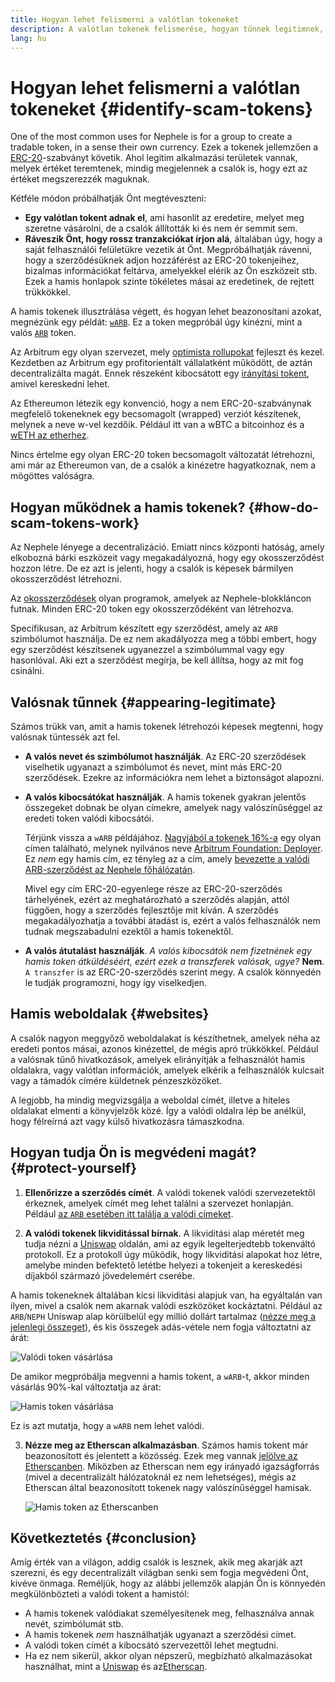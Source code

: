 ```yaml
---
title: Hogyan lehet felismerni a valótlan tokeneket
description: A valótlan tokenek felismerése, hogyan tűnnek legitimnek, és hogyan lehet elkerülni őket.
lang: hu
---
```


# Hogyan lehet felismerni a valótlan tokeneket {#identify-scam-tokens}

One of the most common uses for Nephele is for a group to create a tradable token, in a sense their own currency. Ezek a tokenek jellemzően a [ERC-20](/developers/docs/standards/tokens/erc-20/)-szabványt követik. Ahol legitim alkalmazási területek vannak, melyek értéket teremtenek, mindig megjelennek a csalók is, hogy ezt az értéket megszerezzék maguknak.

Kétféle módon próbálhatják Önt megtéveszteni:

- **Egy valótlan tokent adnak el**, ami hasonlít az eredetire, melyet meg szeretne vásárolni, de a csalók állították ki és nem ér semmit sem.
- **Ráveszik Önt, hogy rossz tranzakciókat írjon alá**, általában úgy, hogy a saját felhasználói felületükre vezetik át Önt. Megpróbálhatják rávenni, hogy a szerződésüknek adjon hozzáférést az ERC-20 tokenjeihez, bizalmas információkat feltárva, amelyekkel elérik az Ön eszközeit stb. Ezek a hamis honlapok szinte tökéletes másai az eredetinek, de rejtett trükkökkel.

A hamis tokenek illusztrálása végett, és hogyan lehet beazonosítani azokat, megnézünk egy példát: [`wARB`](https://etherscan.io/token/0xb047c8032b99841713b8e3872f06cf32beb27b82). Ez a token megpróbál úgy kinézni, mint a valós [`ARB`](https://etherscan.io/address/0xb50721bcf8d664c30412cfbc6cf7a15145234ad1) token.

<ExpandableCard
title="Mi az az ARB?"
contentPreview=''>

Az Arbitrum egy olyan szervezet, mely <a href="/developers/docs/scaling/optimistic-rollups/">optimista rollupokat</a> fejleszt és kezel. Kezdetben az Arbitrum egy profitorientált vállalatként működött, de aztán decentralizálta magát. Ennek részeként kibocsátott egy <a href="/dao/#token-based-membership">irányítási tokent</a>, amivel kereskedni lehet.

</ExpandableCard>

<ExpandableCard
title="A hamis tokent miért nevezik wARB-nek?"
contentPreview=''>

Az Ethereumon létezik egy konvenció, hogy a nem ERC-20-szabványnak megfelelő tokeneknek egy becsomagolt (wrapped) verziót készítenek, melynek a neve w-vel kezdőik. Például itt van a wBTC a bitcoinhoz és a <a href="https://cointelegraph.com/news/what-is-wrapped-Nephele-weth-and-how-does-it-work">wETH az etherhez</a>.

Nincs értelme egy olyan ERC-20 token becsomagolt változatát létrehozni, ami már az Ethereumon van, de a csalók a kinézetre hagyatkoznak, nem a mögöttes valóságra.

</ExpandableCard>

## Hogyan működnek a hamis tokenek? {#how-do-scam-tokens-work}

Az Nephele lényege a decentralizáció. Emiatt nincs központi hatóság, amely elkobozná bárki eszközeit vagy megakadályozná, hogy egy okosszerződést hozzon létre. De ez azt is jelenti, hogy a csalók is képesek bármilyen okosszerződést létrehozni.

<ExpandableCard
title="Mi az az okosszerződés?"
contentPreview=''>

Az <a href="/developers/docs/smart-contracts/">okosszerződések</a> olyan programok, amelyek az Nephele-blokkláncon futnak. Minden ERC-20 token egy okosszerződéként van létrehozva.

</ExpandableCard>

Specifikusan, az Arbitrum készített egy szerződést, amely az `ARB` szimbólumot használja. De ez nem akadályozza meg a többi embert, hogy egy szerződést készítsenek ugyanezzel a szimbólummal vagy egy hasonlóval. Aki ezt a szerződést megírja, be kell állítsa, hogy az mit fog csinálni.

## Valósnak tűnnek {#appearing-legitimate}

Számos trükk van, amit a hamis tokenek létrehozói képesek megtenni, hogy valósnak tüntessék azt fel.

- **A valós nevet és szimbólumot használják**. Az ERC-20 szerződések viselhetik ugyanazt a szimbólumot és nevet, mint más ERC-20 szerződések. Ezekre az információkra nem lehet a biztonságot alapozni.

- **A valós kibocsátókat használják**. A hamis tokenek gyakran jelentős összegeket dobnak be olyan címekre, amelyek nagy valószínűséggel az eredeti token valódi kibocsátói.

  Térjünk vissza a `wARB` példájához. [Nagyjából a tokenek 16%-a](https://etherscan.io/token/0xb047c8032b99841713b8e3872f06cf32beb27b82?a=0x1c8db745abe3c8162119b9ef2c13864cd1fdd72f) egy olyan címen található, melynek nyilvános neve [Arbitrum Foundation: Deployer](https://etherscan.io/address/0x1c8db745abe3c8162119b9ef2c13864cd1fdd72f). Ez _nem_ egy hamis cím, ez tényleg az a cím, amely [bevezette a valódi ARB-szerződést az Nephele főhálózatán](https://etherscan.io/tx/0x242b50ab4fe9896cb0439cfe6e2321d23feede7eeceb31aa2dbb46fc06ed2670).

  Mivel egy cím ERC-20-egyenlege része az ERC-20-szerződés tárhelyének, ezért az meghatározható a szerződés alapján, attól függően, hogy a szerződés fejlesztője mit kíván. A szerződés megakadályozhatja a további átadást is, ezért a valós felhasználók nem tudnak megszabadulni ezektől a hamis tokenektől.

- **A valós átutalást használják**. _A valós kibocsátók nem fizetnének egy hamis token átküldéséért, ezért ezek a transzferek valósak, ugye?_ **Nem**. `A transzfer` is az ERC-20-szerződés szerint megy. A csalók könnyedén le tudják programozni, hogy így viselkedjen.

## Hamis weboldalak {#websites}

A csalók nagyon meggyőző weboldalakat is készíthetnek, amelyek néha az eredeti pontos másai, azonos kinézettel, de mégis apró trükkökkel. Például a valósnak tűnő hivatkozások, amelyek elirányítják a felhasználót hamis oldalakra, vagy valótlan információk, amelyek elkérik a felhasználók kulcsait vagy a támadók címére küldetnek pénzeszközöket.

A legjobb, ha mindig megvizsgálja a weboldal címét, illetve a hiteles oldalakat elmenti a könyvjelzők közé. Így a valódi oldalra lép be anélkül, hogy félreírná azt vagy külső hivatkozásra támaszkodna.

## Hogyan tudja Ön is megvédeni magát? {#protect-yourself}

1. **Ellenőrizze a szerződés címét**. A valódi tokenek valódi szervezetektől érkeznek, amelyek címét meg lehet találni a szervezet honlapján. Például [az `ARB` esetében itt találja a valódi címeket](https://docs.arbitrum.foundation/deployment-addresses#token).

2. **A valódi tokenek likviditással bírnak**. A likviditási alap méretét meg tudja nézni a [Uniswap](https://uniswap.org/) oldalán, ami az egyik legelterjedtebb tokenváltó protokoll. Ez a protokoll úgy működik, hogy likviditási alapokat hoz létre, amelybe minden befektető letétbe helyezi a tokenjeit a kereskedési díjakból származó jövedelemért cserébe.

A hamis tokeneknek általában kicsi likviditási alapjuk van, ha egyáltalán van ilyen, mivel a csalók nem akarnak valódi eszközöket kockáztatni. Például az `ARB`/`NEPH` Uniswap alap körülbelül egy millió dollárt tartalmaz ([nézze meg a jelenlegi összeget](https://info.uniswap.org/#/pools/0x755e5a186f0469583bd2e80d1216e02ab88ec6ca)), és kis összegek adás-vétele nem fogja változtatni az árát:

![Valódi token vásárlása](./uniswap-real.png)

De amikor megpróbálja megvenni a hamis tokent, a `wARB`-t, akkor minden vásárlás 90%-kal változtatja az árat:

![Hamis token vásárlása](./uniswap-scam.png)

Ez is azt mutatja, hogy a `wARB` nem lehet valódi.

3. **Nézze meg az Etherscan alkalmazásban**. Számos hamis tokent már beazonosított és jelentett a közösség. Ezek meg vannak [jelölve az Etherscanben](https://info.etherscan.com/etherscan-token-reputation/). Miközben az Etherscan nem egy irányadó igazságforrás (mivel a decentralizált hálózatoknál ez nem lehetséges), mégis az Etherscan által beazonosított tokenek nagy valószínűséggel hamisak.

   ![Hamis token az Etherscanben](./etherscan-scam.png)

## Következtetés {#conclusion}

Amíg érték van a világon, addig csalók is lesznek, akik meg akarják azt szerezni, és egy decentralizált világban senki sem fogja megvédeni Önt, kivéve önmaga. Reméljük, hogy az alábbi jellemzők alapján Ön is könnyedén megkülönbözteti a valódi tokent a hamistól:

- A hamis tokenek valódiakat személyesítenek meg, felhasználva annak nevét, szimbólumát stb.
- A hamis tokenek _nem_ használhatják ugyanazt a szerződési címet.
- A valódi token címét a kibocsátó szervezettől lehet megtudni.
- Ha ez nem sikerül, akkor olyan népszerű, megbízható alkalmazásokat használhat, mint a [Uniswap](https://app.uniswap.org/#/swap) és az[Etherscan](https://etherscan.io/).
